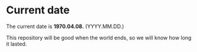 # Current date

The current date is **1970.04.08.** (YYYY.MM.DD.)

This repository will be good when the world ends, so we will know how long it lasted.
